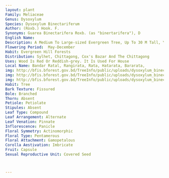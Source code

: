 ```yaml
---
layout: plant
Family: Meliaceae
Genus: Dysoxylum
Species: Dysoxylum Binectariferum
Author: (Roxb.) Hook. F.
Synonyms: Guarea Binectarifera Roxb. (as "binertarifera"), D
English Name: 
Description: A Medium To Large-sized Evergreen Tree, Up To 30 M Tall, Young Parts And Inflorescence Minutely Pubescent, Bark Grey Outside, Nearly Smooth And Warty On Young Stem, Afterwards With Light Vertical Fissures And Horizontal Wrinkles, Peeling Off In Thin Papery Flakes, Yellowish-brown Inside, Mottled With Coarse Strands. Leaves Abruptly Pinnate, 30-75 Cm Long, Leaflets 6-8, 7-17 Ã— 3-8 Cm, Ovate-oblong, Acuminate At The Apex, Cuneate At The Base, Entire Or Obscurely Dentate Along The Margin, Thinly Coriaceous, Glabrous, Dark Green Above, Pale Beneath, Lateral Nerves 5-10 On Each Side Of The Midvein, Tertiary Nerves Invisible, Petiolules Up To 1 Cm Long. Panicles 20-30 Cm Long. Flowers DirtyWhite, 3-5 Mm Long, Shortly Pedicellate. Calyx Cup-shaped, Entire Or Obscurely 5-lobed, About Half As Long As Petals. Petals 4, Oblong, Acute, Velvety Outside. Staminal Tube Mealy, 4-angled, Terminating In 8 Obscurely Bifid Teeth, Anthers 8, Included, Disk Tubular, Exceeding The Ovary, Glabrous Inside, Puberulous Outside, 8-toothed. Ovary Densely Pubescent, Styles 4-angled, Stigmas Capitate. Fruit A Capsule, Globose To Obovoid, 2.5-3.0 Cm Across, At First Pale Yellow, Then Turning Deep Orange, 4-valved, 4-seeded. Seeds Shining, Purple With A Large Yellow Hilum And White Aril, Cotyledons Green.
Flowering Period:  May-December
Habit: Evergreen Hill Forests
Distribution: Sylhet, Chittagong, Cox's Bazar And The Chittagong
Uses: Wood Is Red Or Reddish-grey. It Is Used For House 
Local Name: Bandar Ratal, Rangirata, Rata, Hatarata, Bararata, 
img: http://bfis.bforest.gov.bd/TreeInfo/public/uploads/dysoxylum_binectariferum1.jpg
img: http://bfis.bforest.gov.bd/TreeInfo/public/uploads/dysoxylum_binectariferum3.jpg
img: http://bfis.bforest.gov.bd/TreeInfo/public/uploads/dysoxylum_binectariferum4.jpg
Habit: Tree
Bark Texture: Fissured
Bole: Branched
Thorn: Absent
Petiole: Petiolate
Stipules: Absent
Leaf Type: Compound
Leaf Arrangement: Alternate
Leaf Venation: Pinnate
Inflorescence: Panicle
Floral Symmetry: Actinomorphic
Floral Type: Pentamerous
Floral Attachment: Gamopetalous
Corolla Aestivation: Imbricate
Fruit: Capsule
Sexual Reproductive Unit: Covered Seed



---
```


